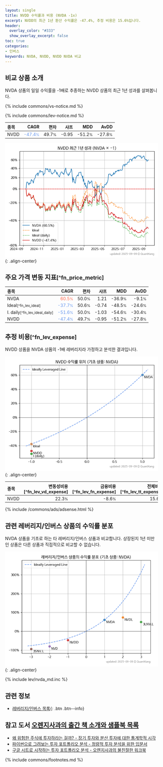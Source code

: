 ```yaml
---
layout: single
title: NVDD 수익률과 비용 (NVDA -1x)
excerpt: NVDD의 최근 1년 환산 수익률은 -47.4%, 추정 비용은 15.6%입니다.
header:
  overlay_color: "#333"
  show_overlay_excerpt: false
toc: true
categories:
- 인버스
keywords: NVDA, NVDD, NVDD NVDA 비교
---
```


## 비교 상품 소개


NVDA 상품의 일일 수익률을 -1배로 추종하는 NVDD 상품의 최근 1년 성과를 살펴봅니다.





{% include commons/vs-notice.md %}

{% include commons/lev-notice.md %}

| **종목** | **CAGR** | **편차** | **샤프** | **MDD** | **AvDD** |
| :------------ | ------: | -----------: | -------: | ------: | -------: |
| NVDD | <span style="color: cornflowerblue">-47.4<small>%</small></span> | 49.7<small>%</small> | -0.95 | -51.2<small>%</small> | -27.8<small>%</small> |

<!-- more -->


![NVDD](/lev/images/nvdd.png){: .align-center}


## 주요 가격 변동 지표<small>[^fn_price_metric]</small>


| **종목** | **CAGR** | **편차** | **샤프** | **MDD** | **AvDD** |
| :------------ | ------: | -----------: | -------: | ------: | -------: |
| NVDA | <span style="color: tomato">60.5<small>%</small></span> | 50.0<small>%</small> | 1.21 | -36.9<small>%</small> | -9.1<small>%</small> |
| Ideal<small>[^fn_lev_ideal]</small> | <span style="color: cornflowerblue">-37.7<small>%</small></span> | 50.6<small>%</small> | -0.74 | -48.5<small>%</small> | -24.6<small>%</small> |
| I. daily<small>[^fn_lev_ideal_daily]</small> | <span style="color: cornflowerblue">-51.6<small>%</small></span> | 50.0<small>%</small> | -1.03 | -54.6<small>%</small> | -30.4<small>%</small> |
| NVDD | <span style="color: cornflowerblue">-47.4<small>%</small></span> | 49.7<small>%</small> | -0.95 | -51.2<small>%</small> | -27.8<small>%</small> |


## 추정 비용<small>[^fn_lev_expense]</small><a id="expense"></a>

NVDD 상품을 NVDA 상품의 -1배 레버리지라 가정하고 분석한 결과입니다.

![NVDD](/lev/images/nvdd_ideal.png){: .align-center}

| **종목** | **변동성비용**[^fn_lev_vd_expense] | **금융비용**[^fn_lev_fn_expense] | **전체비용**[^fn_lev_tt_expense] |
| :------------ | ------: | -----------: | -------: |
| NVDD | 22.3<small>%</small> | -8.6<small>%</small> | 15.6<small>%</small> |

{% include /commons/ads/adsense.html %}



## 관련 레버리지/인버스 상품의 수익률 분포

NVDA 상품을 기초로 하는 타 레버리지/인버스 상품과 비교합니다. 상장된지 1년 미만인 상품은 다른 상품과 직접적으로 비교할 수 없습니다.

![NVDA](/lev/images/nvda_ideal.png){: .align-center}

{% include lev/nvda_md.inc %}


## 관련 정보

- [레버리지/인버스 목록](/lev/){: .btn .btn--info}


## 참고 도서 [오렌지사과의 출간 책 소개와 샘플북 목록](https://kongdori.tistory.com/691)

- [왜 위험한 주식에 투자하라는 걸까? - 장기 투자와 분산 투자에 대한 통계학적 시각](https://kongdori.tistory.com/421)
- [파이썬으로 그려보는 투자 포트폴리오 분석  - 정량적 투자 분석을 위한 입문서](https://kongdori.tistory.com/643)
- [구글 시트로 시작하는 투자 포트폴리오 분석 - 오렌지사과의 불친절한 워크북](https://kongdori.tistory.com/449)

{% include commons/footnotes.md %}